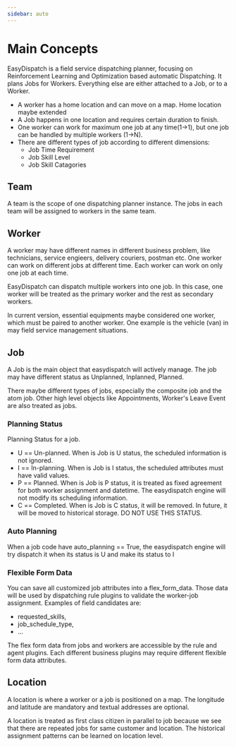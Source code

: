 ```yaml
---
sidebar: auto
---
```



# Main Concepts

EasyDispatch is a field service dispatching planner, focusing on Reinforcement Learning and Optimization based automatic Dispatching. It plans Jobs for Workers. Everything else are either attached to a Job, or to a Worker. 
- A worker has a home location and can move on a map. Home location maybe extended 
- A Job happens in one location and requires certain duration to finish.
- One worker can work for maximum one job at any time(1->1), but one job can be handled by multiple workers (1->N).
- There are different types of job according to different dimensions:
  - Job Time Requirement
  - Job Skill Level
  - Job Skill Catagories

## Team

A team is the scope of one dispatching planner instance. The jobs in each team will be assigned to workers in the same team.

## Worker

A worker may have different names in different business problem, like technicians, service engieers, delivery couriers, postman etc. One worker can work on different jobs at different time. Each worker can work on only one job at each time.

EasyDispatch can dispatch multiple workers into one job. In this case, one worker will be treated as the primary worker and the rest as secondary workers.

In current version, essential equipments maybe considered one worker, which must be paired to another worker. One example is the vehicle (van) in may field service management situations.

## Job

A Job is the main object that easydispatch will actively manage. The job may have different status as Unplanned, Inplanned, Planned. 

There maybe different types of jobs, especially the composite job and the atom job. Other high level objects like Appointments, Worker's Leave Event are also treated as jobs.

### Planning Status

Planning Status for a job. 
- U == Un-planned. When is Job is U status, the scheduled information is not ignored. 
- I == In-planning. When is Job is I status, the scheduled attributes must have valid values. 
- P == Planned. When is Job is P status, it is treated as fixed agreement for both worker assignment and datetime. The easydispatch engine will not modify its scheduling information.  
- C == Completed. When is Job is C status, it will be removed. In future, it will be moved to historical storage. DO NOT USE THIS STATUS. 

### Auto Planning

When a job code have auto_planning == True, the easydispatch engine will try dispatch it when its status is U and make its status to I

### Flexible Form Data

You can save all customized job attributes into a flex_form_data. Those data will be used by dispatching rule plugins to validate the worker-job assignment.  Examples of field candidates are: 
- requested_skills, 
- job_schedule_type, 
- ...

The flex form data from jobs and workers are accessible by the rule and agent plugins. Each different business plugins may require different flexible form data attributes.

## Location

A location is where a worker or a job is positioned on a map. The longitude and latitude are mandatory and textual addresses are optional.

A location is treated as first class citizen in parallel to job because we see that there are repeated jobs for same customer and location. The historical assignment patterns can be learned on location level.

